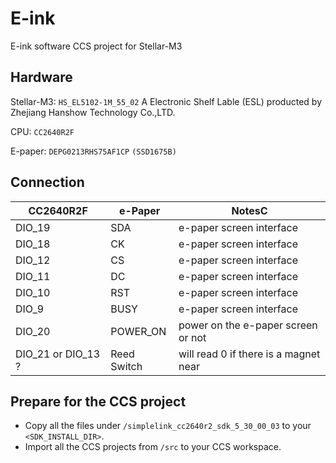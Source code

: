 # E-ink
E-ink software CCS project for Stellar-M3

## Hardware
Stellar-M3: `HS_EL5102-1M_55_02` A Electronic Shelf Lable (ESL) producted by Zhejiang Hanshow Technology Co.,LTD. 

CPU: `CC2640R2F` 

E-paper: `DEPG0213RHS75AF1CP` `(SSD1675B)`

## Connection
|CC2640R2F|e-Paper|NotesC
|--|--|--|
|DIO_19|SDA|e-paper screen interface
|DIO_18|CK|e-paper screen interface
|DIO_12|CS|e-paper screen interface
|DIO_11|DC|e-paper screen interface
|DIO_10|RST|e-paper screen interface
|DIO_9|BUSY|e-paper screen interface
|DIO_20|POWER_ON| power on the e-paper screen or not
|DIO_21 or DIO_13 ?|Reed Switch|  will read 0 if there is a magnet near

## Prepare for the CCS project
- Copy all the files under `/simplelink_cc2640r2_sdk_5_30_00_03` to your `<SDK_INSTALL_DIR>`.
- Import all the CCS projects from `/src` to your CCS workspace.